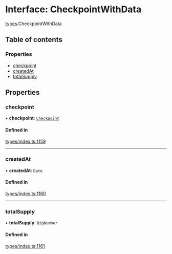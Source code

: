 # Interface: CheckpointWithData

[types](../wiki/types).CheckpointWithData

## Table of contents

### Properties

- [checkpoint](../wiki/types.CheckpointWithData#checkpoint)
- [createdAt](../wiki/types.CheckpointWithData#createdat)
- [totalSupply](../wiki/types.CheckpointWithData#totalsupply)

## Properties

### checkpoint

• **checkpoint**: [`Checkpoint`](../wiki/api.entities.Checkpoint.Checkpoint)

#### Defined in

[types/index.ts:1159](https://github.com/PolymathNetwork/polymesh-sdk/blob/c6fe1be3/src/types/index.ts#L1159)

___

### createdAt

• **createdAt**: `Date`

#### Defined in

[types/index.ts:1160](https://github.com/PolymathNetwork/polymesh-sdk/blob/c6fe1be3/src/types/index.ts#L1160)

___

### totalSupply

• **totalSupply**: `BigNumber`

#### Defined in

[types/index.ts:1161](https://github.com/PolymathNetwork/polymesh-sdk/blob/c6fe1be3/src/types/index.ts#L1161)
